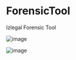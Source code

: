 # ForensicTool
Izlegal Forensic Tool 

![image](https://user-images.githubusercontent.com/77683874/171748240-0a9c62c9-fd81-4421-9470-23190e686170.png)


![image](https://user-images.githubusercontent.com/77683874/170058218-b2fa6fd5-eb88-4114-89c4-8f8b672133ab.png)
